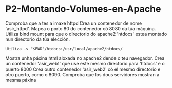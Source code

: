 # P2-Montando-Volumes-en-Apache

Comproba que a tes a imaxe httpd
Crea un contenedor de nome 'asir_httpd'.
Mapea o porto 80 do contenedor có 8080 da túa máquina.
Utiliza bind mount para que o directorio do apache2 'htdocs' estea montado nun directorio da túa elección.

    Utiliza -v "$PWD"/htdocs:/usr/local/apache2/htdocs/

Mostra unha páxina html aloxada no apache2 dende o teu navegador.
Crea un contenedor 'asir_web1' que use este mesmo directorio para 'htdocs' e o puerto 8000
Crea outro contenedor 'asir_web2' có el mesmo directorio e otro puerto, como o 8090.
Comproba que los dous servidores mostran a mesma páxina
